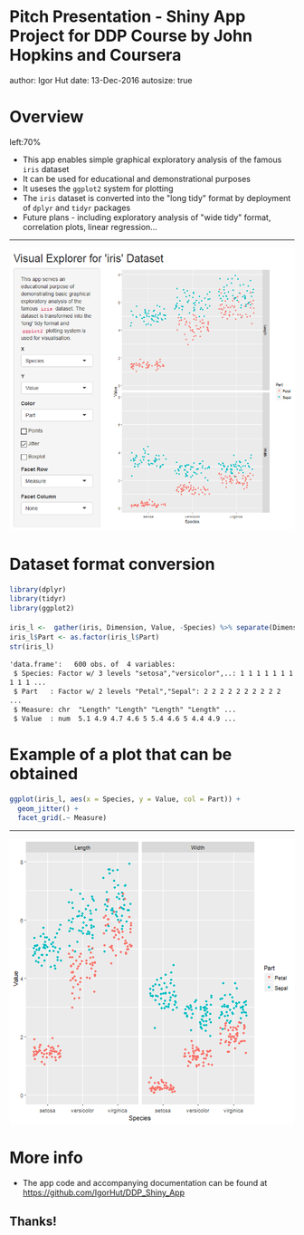 Pitch Presentation - Shiny App Project for DDP Course by John Hopkins and Coursera
========================================================
author: Igor Hut
date: 13-Dec-2016
autosize: true


Overview
========================================================
left:70%
- This app enables simple graphical exploratory analysis of the famous `iris` dataset
- It can be used for educational and demonstrational purposes
- It useses the `ggplot2` system for plotting 
- The `iris` dataset is converted into the "long tidy" format by deployment of `dplyr` and `tidyr` packages
- Future plans - including exploratory analysis of "wide tidy" format, correlation plots, linear regression...

***
![App Screenshot](Capture.png)

Dataset format conversion
========================================================


```r
library(dplyr)
library(tidyr)
library(ggplot2)

iris_l <-  gather(iris, Dimension, Value, -Species) %>% separate(Dimension, c("Part", "Measure"))
iris_l$Part <- as.factor(iris_l$Part)
str(iris_l)
```

```
'data.frame':	600 obs. of  4 variables:
 $ Species: Factor w/ 3 levels "setosa","versicolor",..: 1 1 1 1 1 1 1 1 1 1 ...
 $ Part   : Factor w/ 2 levels "Petal","Sepal": 2 2 2 2 2 2 2 2 2 2 ...
 $ Measure: chr  "Length" "Length" "Length" "Length" ...
 $ Value  : num  5.1 4.9 4.7 4.6 5 5.4 4.6 5 4.4 4.9 ...
```

Example of a plot that can be obtained 
========================================================

```r
ggplot(iris_l, aes(x = Species, y = Value, col = Part)) +
  geom_jitter() +
  facet_grid(.~ Measure)
```
***
![plot of chunk unnamed-chunk-3](DDP_Pitch_Igor-figure/unnamed-chunk-3-1.png)


More info
========================================================

- The app code and accompanying documentation can be found at <https://github.com/IgorHut/DDP_Shiny_App>

## Thanks!



